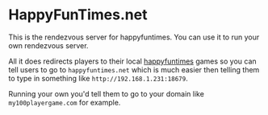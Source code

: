 HappyFunTimes.net
=================

This is the rendezvous server for happyfuntimes. You can use it to run your own rendezvous server.

All it does redirects players to their local [happyfuntimes](http://greggman.github.io/HappyFunTimes) games
so you can tell users to go to `happyfuntimes.net` which is much easier then telling them to type in something
like `http://192.168.1.231:18679`.

Running your own you'd tell them to go to your domain like `my100playergame.com` for example.




